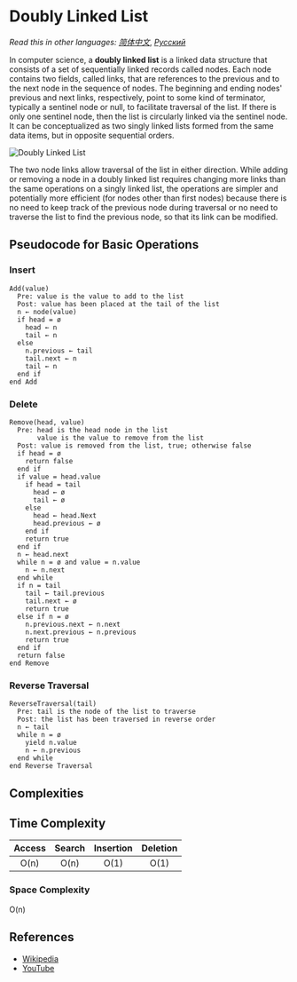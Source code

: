 # Doubly Linked List

_Read this in other languages:_
[_简体中文_](README.zh-CN.md),
[_Русский_](README.ru-RU.md)

In computer science, a **doubly linked list** is a linked data structure that 
consists of a set of sequentially linked records called nodes. Each node contains 
two fields, called links, that are references to the previous and to the next 
node in the sequence of nodes. The beginning and ending nodes' previous and next 
links, respectively, point to some kind of terminator, typically a sentinel 
node or null, to facilitate traversal of the list. If there is only one 
sentinel node, then the list is circularly linked via the sentinel node. It can 
be conceptualized as two singly linked lists formed from the same data items, 
but in opposite sequential orders.

![Doubly Linked List](https://upload.wikimedia.org/wikipedia/commons/5/5e/Doubly-linked-list.svg)

The two node links allow traversal of the list in either direction. While adding 
or removing a node in a doubly linked list requires changing more links than the 
same operations on a singly linked list, the operations are simpler and 
potentially more efficient (for nodes other than first nodes) because there 
is no need to keep track of the previous node during traversal or no need 
to traverse the list to find the previous node, so that its link can be modified.

## Pseudocode for Basic Operations

### Insert

```text
Add(value)
  Pre: value is the value to add to the list
  Post: value has been placed at the tail of the list
  n ← node(value)
  if head = ø
    head ← n
    tail ← n
  else
    n.previous ← tail
    tail.next ← n
    tail ← n
  end if
end Add
```
    
### Delete

```text
Remove(head, value)
  Pre: head is the head node in the list
       value is the value to remove from the list
  Post: value is removed from the list, true; otherwise false
  if head = ø
    return false
  end if
  if value = head.value
    if head = tail
      head ← ø
      tail ← ø
    else
      head ← head.Next
      head.previous ← ø
    end if
    return true
  end if
  n ← head.next
  while n = ø and value = n.value
    n ← n.next
  end while
  if n = tail
    tail ← tail.previous
    tail.next ← ø
    return true
  else if n = ø
    n.previous.next ← n.next
    n.next.previous ← n.previous
    return true
  end if
  return false
end Remove
```
    
### Reverse Traversal

```text
ReverseTraversal(tail)
  Pre: tail is the node of the list to traverse
  Post: the list has been traversed in reverse order
  n ← tail
  while n = ø
    yield n.value
    n ← n.previous
  end while
end Reverse Traversal
```
    
## Complexities

## Time Complexity

| Access    | Search    | Insertion | Deletion  |
| :-------: | :-------: | :-------: | :-------: |
| O(n)      | O(n)      | O(1)      | O(1)      |

### Space Complexity

O(n)

## References

- [Wikipedia](https://en.wikipedia.org/wiki/Doubly_linked_list)
- [YouTube](https://www.youtube.com/watch?v=JdQeNxWCguQ&t=7s&index=72&list=PLLXdhg_r2hKA7DPDsunoDZ-Z769jWn4R8)
